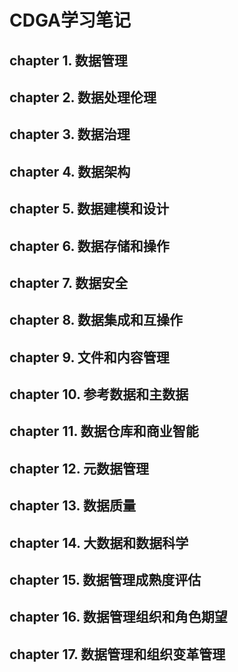 # CDGA学习笔记

## chapter 1. 数据管理





## chapter 2. 数据处理伦理



## chapter 3. 数据治理



## chapter 4. 数据架构



## chapter 5. 数据建模和设计



## chapter 6. 数据存储和操作



## chapter 7. 数据安全



## chapter 8. 数据集成和互操作



## chapter 9. 文件和内容管理



## chapter 10. 参考数据和主数据



## chapter 11. 数据仓库和商业智能



## chapter 12. 元数据管理



## chapter 13. 数据质量



## chapter 14. 大数据和数据科学



## chapter 15. 数据管理成熟度评估



## chapter 16. 数据管理组织和角色期望



## chapter 17. 数据管理和组织变革管理

